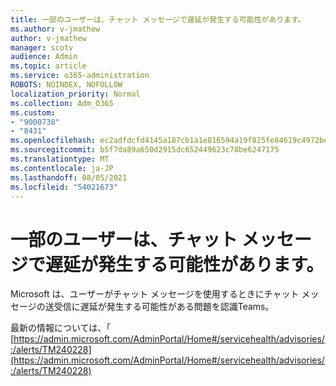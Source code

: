 ```yaml
---
title: 一部のユーザーは、チャット メッセージで遅延が発生する可能性があります。
ms.author: v-jmathew
author: v-jmathew
manager: scotv
audience: Admin
ms.topic: article
ms.service: o365-administration
ROBOTS: NOINDEX, NOFOLLOW
localization_priority: Normal
ms.collection: Adm_O365
ms.custom:
- "9000738"
- "8431"
ms.openlocfilehash: ec2adfdcfd4145a187cb1a1e816594a19f825fe84619c4972be73ee565befe77
ms.sourcegitcommit: b5f7da89a650d2915dc652449623c78be6247175
ms.translationtype: MT
ms.contentlocale: ja-JP
ms.lasthandoff: 08/05/2021
ms.locfileid: "54021673"
---
```

# <a name="some-users-may-experience-delays-with-chat-messages"></a>一部のユーザーは、チャット メッセージで遅延が発生する可能性があります。

Microsoft は、ユーザーがチャット メッセージを使用するときにチャット メッセージの送受信に遅延が発生する可能性がある問題を認識Teams。

最新の情報については、「 [https://admin.microsoft.com/AdminPortal/Home#/servicehealth/advisories/:/alerts/TM240228](https://admin.microsoft.com/AdminPortal/Home#/servicehealth/advisories/:/alerts/TM240228)

